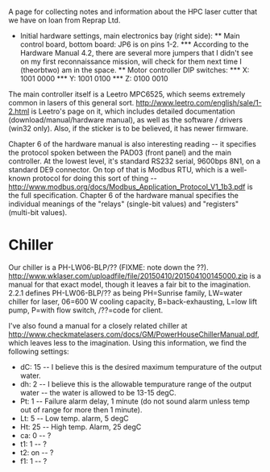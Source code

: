 A page for collecting notes and information about the HPC laser cutter that we have on loan from Reprap Ltd.

* Initial hardware settings, main electronics bay (right side):
** Main control board, bottom board: JP6 is on pins 1-2.
*** According to the Hardware Manual 4.2, there are several more jumpers that I didn't see on my first reconnaissance mission, will check for them next time I (theorbtwo) am in the space.
** Motor controller DIP switches:
*** X: 1001 0000
*** Y: 1001 0100
*** Z: 0100 0010

The main controller itself is a Leetro MPC6525, which seems extremely common in lasers of this general sort.  http://www.leetro.com/english/sale/1-2.html is Leetro's page on it, which includes detailed documentation (download/manual/hardware manual), as well as the software / drivers (win32 only).  Also, if the sticker is to be believed, it has newer firmware.

Chapter 6 of the hardware manual is also interesting reading -- it specifies the protocol spoken between the PAD03 (front panel) and the main controller.  At the lowest level, it's standard RS232 serial, 9600bps 8N1, on a standard DE9 connector.  On top of that is Modbus RTU, which is a well-known protocol for doing this sort of thing -- http://www.modbus.org/docs/Modbus_Application_Protocol_V1_1b3.pdf is the full specification.  Chapter 6 of the hardware manual specifies the individual meanings of the "relays" (single-bit values) and "registers" (multi-bit values).

Chiller
=======

Our chiller is a PH-LW06-BLP/?? (FIXME: note down the ??).  http://www.wklaser.com/uploadfile/file/20150410/201504100145000.zip is a manual for that exact model, though it leaves a fair bit to the imagination.  2.2.1 defines PH-LW06-BLP/?? as being PH=Sunrise family, LW=water chiller for laser, 06=600 W cooling capacity, B=back-exhausting, L=low lift pump, P=with flow switch, /??=code for client.  

I've also found a manual for a closely related chiller at http://www.checkmatelasers.com/docs/GM/PowerHouseChillerManual.pdf, which leaves less to the imagination.  Using this information, we find the following settings:

* dC: 15 -- I believe this is the desired maximum tempurature of the output water.
* dh: 2 -- I believe this is the allowable tempurature range of the output water -- the water is allowed to be 13-15 degC.
* Pt: 1 -- Failure alarm delay, 1 minute (do not sound alarm unless temp out of range for more then 1 minute).
* Lt: 5 -- Low temp. alarm, 5 degC
* Ht: 25 -- High temp. Alarm, 25 degC
* ca: 0 -- ?
* t1: 1 -- ?
* t2: on -- ?
* f1: 1 -- ?

